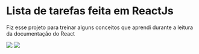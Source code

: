 <h1>Lista de tarefas feita em ReactJs</h1>

<p>Fiz esse projeto para treinar alguns conceitos que aprendi durante a leitura da documentação do React</p>

<img src="image/desktop_version.png"/>
<img src="image/mobile_version.png"/>
